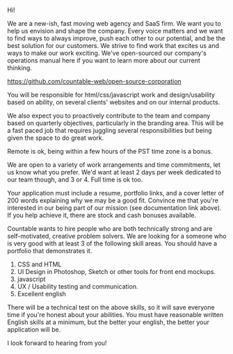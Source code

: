 Hi!

We are a new-ish, fast moving web agency and SaaS firm. We want you to help us envision and shape the company. Every voice matters and we want to find ways to always improve, push each other to our potential, and be the best solution for our customers. We strive to find work that excites us and ways to make our work exciting. We've open-sourced our company's operations manual here if you want to learn more about our current thinking.

https://github.com/countable-web/open-source-corporation

You will be responsible for html/css/javascript work and design/usability based on ability, on several clients' websites and on our internal products.

We also expect you to proactively contribute to the team and company based on quarterly objectives, particularly in the branding area. This will be a fast paced job that requires juggling several responsibilities but being given the space to do great work.

Remote is ok, being within a few hours of the PST time zone is a bonus.

We are open to a variety of work arrangements and time commitments, let us know what you prefer. We'd want at least 2 days per week dedicated to our team though, and 3 or 4. Full time is ok too.

Your application must include a resume, portfolio links, and a cover letter of 200 words explaining why we may be a good fit. Convince me that you're interested in our being part of our mission (see documentation link above). If you help achieve it, there are stock and cash bonuses available.

Countable wants to hire people who are both technically strong and are self-motivated, creative problem solvers. We are looking for a someone who is very good with at least 3 of the following skill areas. You should have a portfolio that demonstrates it.

1. CSS and HTML
2. UI Design in Photoshop, Sketch or other tools for front end mockups.
3. javascript
4. UX / Usability testing and communication.
5. Excellent english

There will be a technical test on the above skills, so it will save everyone time if you're honest about your abilities. You must have reasonable written English skills at a minimum, but the better your english, the better your application will be.

I look forward to hearing from you!
